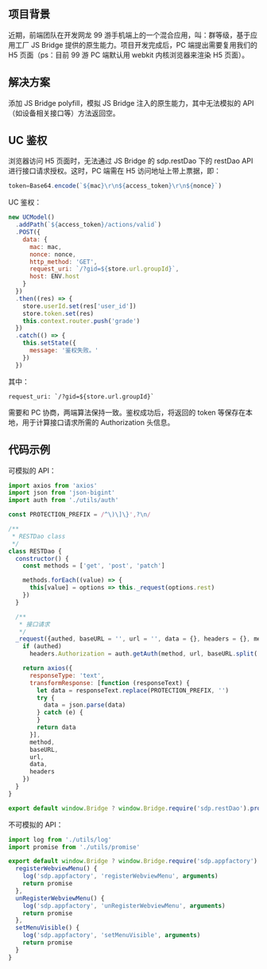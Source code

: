 ## 项目背景
近期，前端团队在开发网龙 99 游手机端上的一个混合应用，叫：群等级，基于应用工厂 JS Bridge 提供的原生能力。项目开发完成后，PC 端提出需要复用我们的 H5 页面（ps：目前 99 游 PC 端默认用 webkit 内核浏览器来渲染 H5 页面）。

## 解决方案
添加 JS Bridge polyfill，模拟 JS Bridge 注入的原生能力，其中无法模拟的 API（如设备相关接口等）方法返回空。

## UC 鉴权
浏览器访问 H5 页面时，无法通过 JS Bridge 的 sdp.restDao 下的 restDao API 进行接口请求授权。这时，PC 端需在 H5 访问地址上带上票据，即：
```js
token=Base64.encode(`${mac}\r\n${access_token}\r\n${nonce}`)
```
UC 鉴权：
```js
new UCModel()
  .addPath(`${access_token}/actions/valid`)
  .POST({
    data: {
      mac: mac,
      nonce: nonce,
      http_method: 'GET',
      request_uri: `/?gid=${store.url.groupId}`,
      host: ENV.host
    }
  })
  .then((res) => {
    store.userId.set(res['user_id'])
    store.token.set(res)
    this.context.router.push('grade')
  })
  .catch(() => {
    this.setState({
      message: '鉴权失败。'
    })
  })
```
其中：
```
request_uri: `/?gid=${store.url.groupId}`
```
需要和 PC 协商，两端算法保持一致。鉴权成功后，将返回的 token 等保存在本地，用于计算接口请求所需的 Authorization 头信息。

## 代码示例

可模拟的 API：
```js
import axios from 'axios'
import json from 'json-bigint'
import auth from './utils/auth'

const PROTECTION_PREFIX = /^\)\]\}',?\n/

/**
 * RESTDao class
 */
class RESTDao {
  constructor() {
    const methods = ['get', 'post', 'patch']

    methods.forEach((value) => {
      this[value] = options => this._request(options.rest)
    })
  }

  /**
   * 接口请求
   */
  _request({authed, baseURL = '', url = '', data = {}, headers = {}, method = 'GET'}) {
    if (authed)
      headers.Authorization = auth.getAuth(method, url, baseURL.split('://')[1])

    return axios({
      responseType: 'text',
      transformResponse: [function (responseText) {
        let data = responseText.replace(PROTECTION_PREFIX, '')
        try {
          data = json.parse(data)
        } catch (e) {
        }
        return data
      }],
      method,
      baseURL,
      url,
      data,
      headers
    })
  }
}

export default window.Bridge ? window.Bridge.require('sdp.restDao').promise() : new RESTDao()
```

不可模拟的 API：
```js
import log from './utils/log'
import promise from './utils/promise'

export default window.Bridge ? window.Bridge.require('sdp.appfactory').promise() : {
  registerWebviewMenu() {
    log('sdp.appfactory', 'registerWebviewMenu', arguments)
    return promise
  },
  unRegisterWebviewMenu() {
    log('sdp.appfactory', 'unRegisterWebviewMenu', arguments)
    return promise
  },
  setMenuVisible() {
    log('sdp.appfactory', 'setMenuVisible', arguments)
    return promise
  }
}
